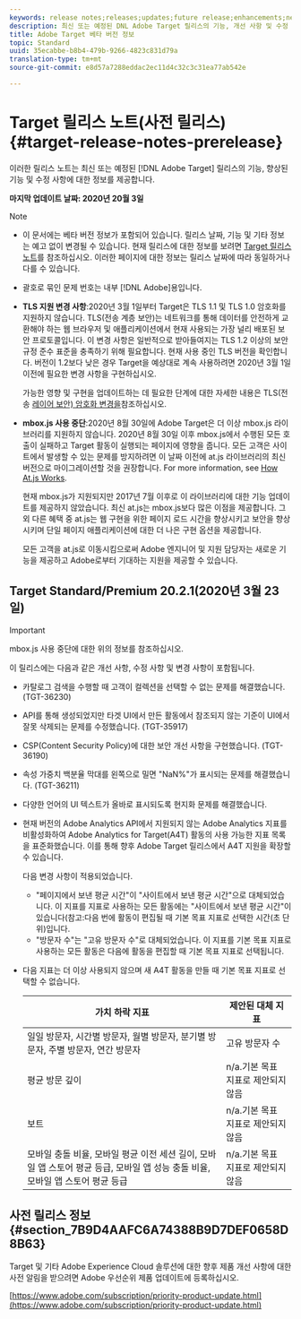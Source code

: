 ```yaml
---
keywords: release notes;releases;updates;future release;enhancements;new features;fixes;updates
description: 최신 또는 예정된 DNL Adobe Target 릴리스의 기능, 개선 사항 및 수정 사항에 대한 정보를 제공하는 릴리스 노트입니다.
title: Adobe Target 베타 버전 정보
topic: Standard
uuid: 35ecabbe-b8b4-479b-9266-4823c831d79a
translation-type: tm+mt
source-git-commit: e8d57a7288eddac2ec11d4c32c3c31ea77ab542e

---
```



# Target 릴리스 노트(사전 릴리스){#target-release-notes-prerelease}

이러한 릴리스 노트는 최신 또는 예정된 [!DNL Adobe Target] 릴리스의 기능, 향상된 기능 및 수정 사항에 대한 정보를 제공합니다.

**마지막 업데이트 날짜: 2020년 20월 3일**

>[!NOTE]
>
>* 이 문서에는 베타 버전 정보가 포함되어 있습니다. 릴리스 날짜, 기능 및 기타 정보는 예고 없이 변경될 수 있습니다. 현재 릴리스에 대한 정보를 보려면 [Target 릴리스 노트](release-notes.md)를 참조하십시오. 이러한 페이지에 대한 정보는 릴리스 날짜에 따라 동일하거나 다를 수 있습니다.
   >
   >
* 괄호로 묶인 문제 번호는 내부 [!DNL Adobe]용입니다.
   >
   >
* **TLS 지원 변경 사항**:2020년 3월 1일부터 Target은 TLS 1.1 및 TLS 1.0 암호화를 지원하지 않습니다. TLS(전송 계층 보안)는 네트워크를 통해 데이터를 안전하게 교환해야 하는 웹 브라우저 및 애플리케이션에서 현재 사용되는 가장 널리 배포된 보안 프로토콜입니다. 이 변경 사항은 일반적으로 받아들여지는 TLS 1.2 이상의 보안 규정 준수 표준을 충족하기 위해 필요합니다. 현재 사용 중인 TLS 버전을 확인합니다. 버전이 1.2보다 낮은 경우 Target을 예상대로 계속 사용하려면 2020년 3월 1일 이전에 필요한 변경 사항을 구현하십시오.
   >
   >   
   가능한 영향 및 구현을 업데이트하는 데 필요한 단계에 대한 자세한 내용은 TLS(전송 [레이어 보안) 암호화 변경을](/help/c-implementing-target/c-considerations-before-you-implement-target/tls-transport-layer-security-encryption.md)참조하십시오.
   >
   >
* **mbox.js 사용 중단**:2020년 8월 30일에 Adobe Target은 더 이상 mbox.js 라이브러리를 지원하지 않습니다. 2020년 8월 30일 이후 mbox.js에서 수행된 모든 호출이 실패하고 Target 활동이 실행되는 페이지에 영향을 줍니다. 모든 고객은 사이트에서 발생할 수 있는 문제를 방지하려면 이 날짜 이전에 at.js 라이브러리의 최신 버전으로 마이그레이션할 것을 권장합니다. For more information, see [How At.js Works](/help/c-implementing-target/c-implementing-target-for-client-side-web/c-how-atjs-works/how-atjs-works.md).
   >
   >   
   현재 mbox.js가 지원되지만 2017년 7월 이후로 이 라이브러리에 대한 기능 업데이트를 제공하지 않았습니다. 최신 at.js는 mbox.js보다 많은 이점을 제공합니다. 그 외 다른 혜택 중 at.js는 웹 구현을 위한 페이지 로드 시간을 향상시키고 보안을 향상시키며 단일 페이지 애플리케이션에 대한 더 나은 구현 옵션을 제공합니다.
   >
   >   
   모든 고객을 at.js로 이동시킴으로써 Adobe 엔지니어 및 지원 담당자는 새로운 기능을 제공하고 Adobe로부터 기대하는 지원을 제공할 수 있습니다.


## Target Standard/Premium 20.2.1(2020년 3월 23일)

>[!IMPORTANT]
>
>mbox.js 사용 중단에 대한 위의 정보를 참조하십시오.

이 릴리스에는 다음과 같은 개선 사항, 수정 사항 및 변경 사항이 포함됩니다.

* 카탈로그 검색을 수행할 때 고객이 컬렉션을 선택할 수 없는 문제를 해결했습니다. (TGT-36230)
* API를 통해 생성되었지만 타겟 UI에서 만든 활동에서 참조되지 않는 기준이 UI에서 잘못 삭제되는 문제를 수정했습니다. (TGT-35917)
* CSP(Content Security Policy)에 대한 보안 개선 사항을 구현했습니다. (TGT-36190)
* 속성 가중치 백분율 막대를 왼쪽으로 밀면 &quot;NaN%&quot;가 표시되는 문제를 해결했습니다. (TGT-36211)
* 다양한 언어의 UI 텍스트가 올바로 표시되도록 현지화 문제를 해결했습니다.
* 현재 버전의 Adobe Analytics API에서 지원되지 않는 Adobe Analytics 지표를 비활성화하여 Adobe Analytics for Target(A4T) 활동의 사용 가능한 지표 목록을 표준화했습니다. 이를 통해 향후 Adobe Target 릴리스에서 A4T 지원을 확장할 수 있습니다.

   다음 변경 사항이 적용되었습니다.

   * &quot;페이지에서 보낸 평균 시간&quot;이 &quot;사이트에서 보낸 평균 시간&quot;으로 대체되었습니다. 이 지표를 지표로 사용하는 모든 활동에는 &quot;사이트에서 보낸 평균 시간&quot;이 있습니다(참고:다음 번에 활동이 편집될 때 기본 목표 지표로 선택한 시간(초 단위)입니다.
   * &quot;방문자 수&quot;는 &quot;고유 방문자 수&quot;로 대체되었습니다. 이 지표를 기본 목표 지표로 사용하는 모든 활동은 다음에 활동을 편집할 때 기본 목표 지표로 선택됩니다.

* 다음 지표는 더 이상 사용되지 않으며 새 A4T 활동을 만들 때 기본 목표 지표로 선택할 수 없습니다.

   | 가치 하락 지표 | 제안된 대체 지표 |
   |--- |--- |
   | 일일 방문자, 시간별 방문자, 월별 방문자, 분기별 방문자, 주별 방문자, 연간 방문자 | 고유 방문자 수 |
   | 평균 방문 깊이 | n/a.기본 목표 지표로 제안되지 않음 |
   | 보트 | n/a.기본 목표 지표로 제안되지 않음 |
   | 모바일 충돌 비율, 모바일 평균 이전 세션 길이, 모바일 앱 스토어 평균 등급, 모바일 앱 성능 충돌 비율, 모바일 앱 스토어 평균 등급 | n/a.기본 목표 지표로 제안되지 않음 |

## 사전 릴리스 정보 {#section_7B9D4AAFC6A74388B9D7DEF0658D8B63}

Target 및 기타 Adobe Experience Cloud 솔루션에 대한 향후 제품 개선 사항에 대한 사전 알림을 받으려면 Adobe 우선순위 제품 업데이트에 등록하십시오.

[https://www.adobe.com/subscription/priority-product-update.html](https://www.adobe.com/subscription/priority-product-update.html)
